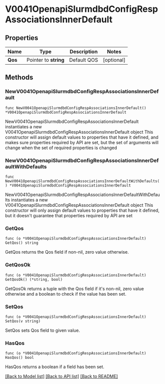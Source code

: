 # V0041OpenapiSlurmdbdConfigRespAssociationsInnerDefault

## Properties

Name | Type | Description | Notes
------------ | ------------- | ------------- | -------------
**Qos** | Pointer to **string** | Default QOS | [optional] 

## Methods

### NewV0041OpenapiSlurmdbdConfigRespAssociationsInnerDefault

`func NewV0041OpenapiSlurmdbdConfigRespAssociationsInnerDefault() *V0041OpenapiSlurmdbdConfigRespAssociationsInnerDefault`

NewV0041OpenapiSlurmdbdConfigRespAssociationsInnerDefault instantiates a new V0041OpenapiSlurmdbdConfigRespAssociationsInnerDefault object
This constructor will assign default values to properties that have it defined,
and makes sure properties required by API are set, but the set of arguments
will change when the set of required properties is changed

### NewV0041OpenapiSlurmdbdConfigRespAssociationsInnerDefaultWithDefaults

`func NewV0041OpenapiSlurmdbdConfigRespAssociationsInnerDefaultWithDefaults() *V0041OpenapiSlurmdbdConfigRespAssociationsInnerDefault`

NewV0041OpenapiSlurmdbdConfigRespAssociationsInnerDefaultWithDefaults instantiates a new V0041OpenapiSlurmdbdConfigRespAssociationsInnerDefault object
This constructor will only assign default values to properties that have it defined,
but it doesn't guarantee that properties required by API are set

### GetQos

`func (o *V0041OpenapiSlurmdbdConfigRespAssociationsInnerDefault) GetQos() string`

GetQos returns the Qos field if non-nil, zero value otherwise.

### GetQosOk

`func (o *V0041OpenapiSlurmdbdConfigRespAssociationsInnerDefault) GetQosOk() (*string, bool)`

GetQosOk returns a tuple with the Qos field if it's non-nil, zero value otherwise
and a boolean to check if the value has been set.

### SetQos

`func (o *V0041OpenapiSlurmdbdConfigRespAssociationsInnerDefault) SetQos(v string)`

SetQos sets Qos field to given value.

### HasQos

`func (o *V0041OpenapiSlurmdbdConfigRespAssociationsInnerDefault) HasQos() bool`

HasQos returns a boolean if a field has been set.


[[Back to Model list]](../README.md#documentation-for-models) [[Back to API list]](../README.md#documentation-for-api-endpoints) [[Back to README]](../README.md)


